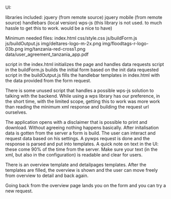 UI:


libraries included:
jquery (from remote source)
jquery mobile (from remote source)
handlebars (local version)
wps-js (this library is not used. to much hassle to get this to work. would be a nice to have)


Minimum needed files:
index.html
css/style.css
js/buildForm.js
js/buildOutput.js
img/deltares-logo-m-2x.png
img/floodtags-r-logo-03b.png
img/tanzania-red-cross1.png
data/user_agreement_tanzania_app.pdf


script in the index.html initializes the page and handles data requests
script in the buildForm.js builds the initial form based on the init data requested
script in the buildOutput.js fills the handlebar templates in index.html with the data provided from the form request.

There is some unused script that handles a possible wps-js solution to talking with the backend.
While using a wps library has our preference, in the short time, with the limited scope,
getting this to work was more work than reading the minimum xml response and building the request url ourselves.

The application opens with a disclaimer that is possible to print and download. Without agreeing nothing happens basically.
After initalisation data is gotten from the server a form is build. The user can interact and request data based on his settings.
A pywps request is done and the response is parsed and put into templates. 
A quick note on text in the UI: these come 90% of the time from the server. 
Make sure your text (in the xml, but also in the configuration) is readable and clear for users.

There is an overview template and detailpages templates. After the templates are filled, the overview is shown and the user can move
freely from overview to detail and back again.

Going back from the overview page lands you on the form and you can try a new request.
